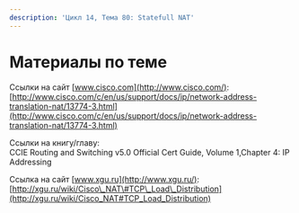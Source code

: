 ```yaml
---
description: 'Цикл 14, Тема 80: Statefull NAT'
---
```


# Материалы по теме

Ссылки на сайт [www.cisco.com](http://www.cisco.com/):  
[http://www.cisco.com/c/en/us/support/docs/ip/network-address-translation-nat/13774-3.html](http://www.cisco.com/c/en/us/support/docs/ip/network-address-translation-nat/13774-3.html)

Ссылки на книгу/главу:  
CCIE Routing and Switching v5.0 Official Cert Guide, Volume 1,Chapter 4: IP Addressing

Ссылка на сайт [www.xgu.ru](http://www.xgu.ru/):  
[http://xgu.ru/wiki/Cisco\_NAT\#TCP\_Load\_Distribution](http://xgu.ru/wiki/Cisco_NAT#TCP_Load_Distribution)

